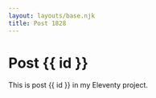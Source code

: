 ```yaml
---
layout: layouts/base.njk
title: Post 1828
---
```


# Post {{ id }}

This is post {{ id }} in my Eleventy project.
